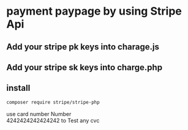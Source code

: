 # payment paypage by using Stripe Api
## Add your stripe pk  keys into charage.js 

## Add your  stripe sk keys into charge.php

## install 

```bash
composer require stripe/stripe-php
```
use card number Number	
4242424242424242 to Test any cvc
